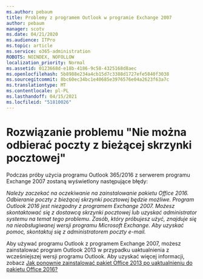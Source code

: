 ```yaml
---
ms.author: pebaum
title: Problemy z programem Outlook w programie Exchange 2007
author: pebaum
manager: scotv
ms.date: 04/21/2020
ms.audience: ITPro
ms.topic: article
ms.service: o365-administration
ROBOTS: NOINDEX, NOFOLLOW
localization_priority: Normal
ms.assetid: 0123668d-e18b-4186-9c58-4325168d8aec
ms.openlocfilehash: 5b8988e234a4cb15d7c3388d1727efe5840f3038
ms.sourcegitcommit: 8bc60ec34bc1e40685e3976576e04a2623f63a7c
ms.translationtype: MT
ms.contentlocale: pl-PL
ms.lasthandoff: 04/15/2021
ms.locfileid: "51810026"
---
```

# <a name="solution-for-error-you-wont-be-able-to-receive-mail-from-a-current-mailbox"></a>Rozwiązanie problemu "Nie można odbierać poczty z bieżącej skrzynki pocztowej"
Podczas próby użycia programu Outlook 365/2016 z serwerem programu Exchange 2007 zostaną wyświetlony następujące błędy:

*Należy zaczekać na oczekiwanie na zainstalowanie pakietu Office 2016. Odbieranie poczty z bieżącej skrzynki pocztowej będzie możliwe. Program Outlook 2016 jest niezgodny z programem Exchange 2007. Możesz skontaktować się z dostawcą skrzynki pocztowej lub uzyskać administrator systemu na temat tego problemu. Zasób, który próbujesz użyć, znajduje się na nieobsługiwanej wersji programu Microsoft Exchange. Aby uzyskać pomoc, skontaktuj się z administratorem poczty e-mail.*

Aby używać programu Outlook z programem Exchange 2007, możesz zainstalować program Outlook 2013 w przypadku uaktualnienia z wcześniejszej wersji programu Outlook. Aby uzyskać więcej informacji, zobacz [Jak ponownie zainstalować pakiet Office 2013 po uaktualnieniu do pakietu Office 2016?](https://support.office.com/article/a6ca92f4-cbb4-4609-9fdb-f8d3dd6812f3)